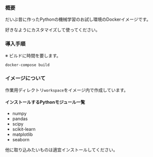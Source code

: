 ### 概要

だいぶ昔に作ったPythonの機械学習のお試し環境のDockerイメージです。

好きなようにカスタマイズして使ってください。

### 導入手順

※ ビルドに時間を要します。

```sh
docker-compose build
```

### イメージについて

作業用ディレクトリ`workspace`をイメージ内で作成しています。

#### インストールするPythonモジュール一覧

* numpy
* pandas
* scipy
* scikit-learn
* matplotlib
* seaborn

他に取り込みたいものは適宜インストールしてください。
